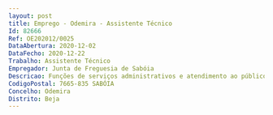 ```yaml
--- 
layout: post
title: Emprego - Odemira - Assistente Técnico
Id: 82666
Ref: OE202012/0025
DataAbertura: 2020-12-02
DataFecho: 2020-12-22
Trabalho: Assistente Técnico
Empregador: Junta de Freguesia de Sabóia
Descricao: Funções de serviços administrativos e atendimento ao público que se enquadram em diretivas gerais da Junta de Freguesia, designadamente de expediente, atualização do recenseamento eleitoral, registo e licença de canídeos, emissão de atestados, tesouraria, arquivo, aprovisionamento, contabilidade, recursos humanos e gestão do património.
CodigoPostal: 7665-835 SABÓIA
Concelho: Odemira
Distrito: Beja
--- 
```


